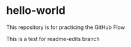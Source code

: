 # hello-world
This repository is for practicing the GitHub Flow

This is a test for readme-edits branch
